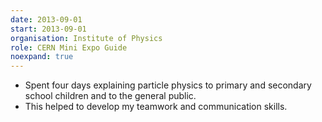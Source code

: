 ```yaml
---
date: 2013-09-01
start: 2013-09-01
organisation: Institute of Physics
role: CERN Mini Expo Guide
noexpand: true
---
```

- Spent four days explaining particle physics to primary and secondary school children and to the general public.
- This helped to develop my teamwork and communication skills.

